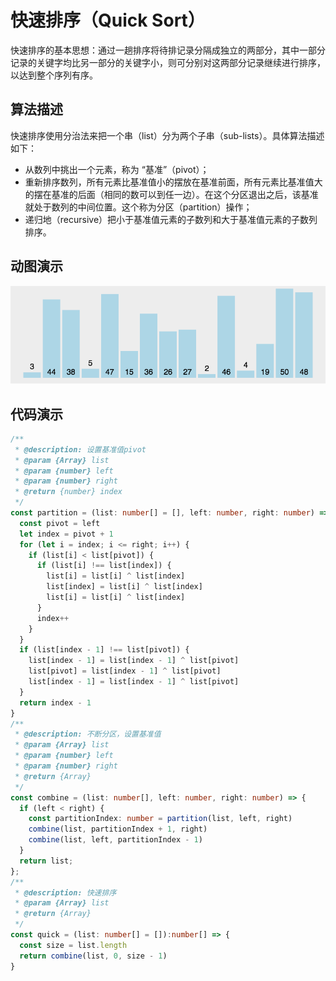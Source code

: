 # 快速排序（Quick Sort）

快速排序的基本思想：通过一趟排序将待排记录分隔成独立的两部分，其中一部分记录的关键字均比另一部分的关键字小，则可分别对这两部分记录继续进行排序，以达到整个序列有序。

## 算法描述

快速排序使用分治法来把一个串（list）分为两个子串（sub-lists）。具体算法描述如下：

- 从数列中挑出一个元素，称为 “基准”（pivot）；
- 重新排序数列，所有元素比基准值小的摆放在基准前面，所有元素比基准值大的摆在基准的后面（相同的数可以到任一边）。在这个分区退出之后，该基准就处于数列的中间位置。这个称为分区（partition）操作；
- 递归地（recursive）把小于基准值元素的子数列和大于基准值元素的子数列排序。

## 动图演示

![快速排序](../../../../assets/ranuts/sort/quick.gif)

## 代码演示

```ts
/**
 * @description: 设置基准值pivot
 * @param {Array} list
 * @param {number} left
 * @param {number} right
 * @return {number} index
 */
const partition = (list: number[] = [], left: number, right: number) => {
  const pivot = left
  let index = pivot + 1
  for (let i = index; i <= right; i++) {
    if (list[i] < list[pivot]) {
      if (list[i] !== list[index]) {
        list[i] = list[i] ^ list[index]
        list[index] = list[i] ^ list[index]
        list[i] = list[i] ^ list[index]
      }
      index++
    }
  }
  if (list[index - 1] !== list[pivot]) {
    list[index - 1] = list[index - 1] ^ list[pivot]
    list[pivot] = list[index - 1] ^ list[pivot]
    list[index - 1] = list[index - 1] ^ list[pivot]
  }
  return index - 1
}
/**
 * @description: 不断分区，设置基准值
 * @param {Array} list
 * @param {number} left
 * @param {number} right
 * @return {Array}
 */
const combine = (list: number[], left: number, right: number) => {
  if (left < right) {
    const partitionIndex: number = partition(list, left, right)
    combine(list, partitionIndex + 1, right)
    combine(list, left, partitionIndex - 1)
  }
  return list;
};
/**
 * @description: 快速排序
 * @param {Array} list
 * @return {Array}
 */
const quick = (list: number[] = []):number[] => {
  const size = list.length
  return combine(list, 0, size - 1)
}
```
